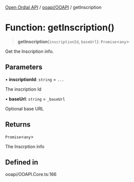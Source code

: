 [Open Ordial API](../../../README.md) / [ooapi/OOAPI](../README.md) / getInscription

# Function: getInscription()

> **getInscription**(`inscriptionId`, `baseUrl`): `Promise`\<`any`\>

Get the Inscription info.

## Parameters

• **inscriptionId**: `string` = `...`

The inscription Id

• **baseUrl**: `string` = `_baseUrl`

Optional base URL

## Returns

`Promise`\<`any`\>

The Inscrption info

## Defined in

ooapi/OOAPI.Core.ts:166
